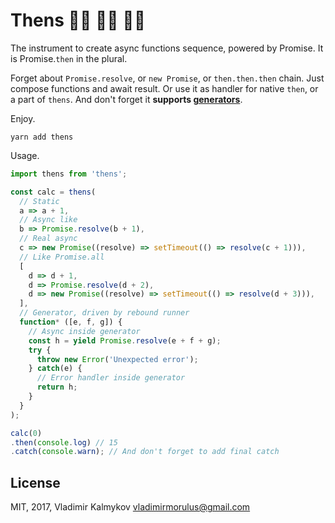 Thens 🕺🏻 🕺🏻 🕺🏻
==

The instrument to create async functions sequence, powered by Promise. It is Promise.`then` in the plural.

Forget about `Promise.resolve`, or `new Promise`, or `then.then.then` chain. Just compose functions and await result. Or use it as handler for native `then`, or a part of `thens`. And don't forget it **supports [generators](https://developer.mozilla.org/en-US/docs/Web/JavaScript/Reference/Statements/function%2A)**.

Enjoy.

```shell
yarn add thens
```

Usage.

```js
import thens from 'thens';

const calc = thens(
  // Static
  a => a + 1, 
  // Async like
  b => Promise.resolve(b + 1),
  // Real async
  c => new Promise((resolve) => setTimeout(() => resolve(c + 1))),
  // Like Promise.all
  [
    d => d + 1,
    d => Promise.resolve(d + 2),
    d => new Promise((resolve) => setTimeout(() => resolve(d + 3))),
  ],
  // Generator, driven by rebound runner
  function* ([e, f, g]) {
    // Async inside generator
    const h = yield Promise.resolve(e + f + g);
    try {
      throw new Error('Unexpected error');
    } catch(e) {
      // Error handler inside generator
      return h;
    }
  }
);

calc(0)
.then(console.log) // 15
.catch(console.warn); // And don't forget to add final catch
```

## License

MIT, 2017, Vladimir Kalmykov <vladimirmorulus@gmail.com>